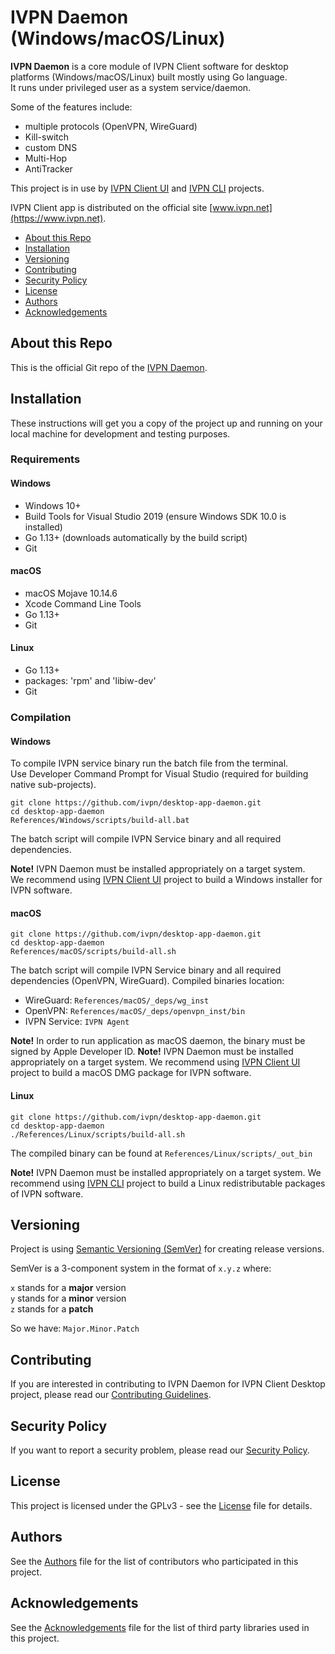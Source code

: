 # IVPN Daemon (Windows/macOS/Linux)

**IVPN Daemon** is a core module of IVPN Client software for desktop platforms (Windows/macOS/Linux) built mostly using Go language.  
It runs under privileged user as a system service/daemon.  

Some of the features include:  
  - multiple protocols (OpenVPN, WireGuard)  
  - Kill-switch  
  - custom DNS  
  - Multi-Hop  
  - AntiTracker  
  
This project is in use by [IVPN Client UI](https://github.com/ivpn/desktop-app-ui2) and [IVPN CLI](https://github.com/ivpn/desktop-app-cli) projects.

IVPN Client app is distributed on the official site [www.ivpn.net](https://www.ivpn.net).  

* [About this Repo](#about-repo)
* [Installation](#installation)
* [Versioning](#versioning)
* [Contributing](#contributing)
* [Security Policy](#security)
* [License](#license)
* [Authors](#Authors)
* [Acknowledgements](#acknowledgements)

<a name="about-repo"></a>
## About this Repo

This is the official Git repo of the [IVPN Daemon](https://github.com/ivpn/desktop-app-daemon).


<a name="installation"></a>
## Installation

These instructions will get you a copy of the project up and running on your local machine for development and testing purposes.

### Requirements

#### Windows

  - Windows 10+
  - Build Tools for Visual Studio 2019 (ensure Windows SDK 10.0 is installed)
  - Go 1.13+ (downloads automatically by the build script)
  - Git

#### macOS

  - macOS Mojave 10.14.6
  - Xcode Command Line Tools
  - Go 1.13+
  - Git

#### Linux
  - Go 1.13+
  - packages: 'rpm' and 'libiw-dev'
  - Git

### Compilation

#### Windows  

To compile IVPN service binary run the batch file from the terminal.  
Use Developer Command Prompt for Visual Studio (required for building native sub-projects).  
  
```
git clone https://github.com/ivpn/desktop-app-daemon.git
cd desktop-app-daemon
References/Windows/scripts/build-all.bat
```
The batch script will compile IVPN Service binary and all required dependencies.

**Note!**
IVPN Daemon must be installed appropriately on a target system.  
We recommend using [IVPN Client UI](https://github.com/ivpn/desktop-app-ui2) project to build a Windows installer for IVPN software.

#### macOS  
  
```
git clone https://github.com/ivpn/desktop-app-daemon.git
cd desktop-app-daemon
References/macOS/scripts/build-all.sh
```
The batch script will compile IVPN Service binary and all required dependencies (OpenVPN, WireGuard).
Compiled binaries location:

  - WireGuard:  `References/macOS/_deps/wg_inst`
  - OpenVPN:  `References/macOS/_deps/openvpn_inst/bin`
  - IVPN Service: `IVPN Agent`

**Note!** 
In order to run application as macOS daemon, the binary must be signed by Apple Developer ID.
**Note!**
IVPN Daemon must be installed appropriately on a target system. We recommend using [IVPN Client UI](https://github.com/ivpn/desktop-app-ui2) project to build a macOS DMG package for IVPN software.

#### Linux  
  
```
git clone https://github.com/ivpn/desktop-app-daemon.git
cd desktop-app-daemon
./References/Linux/scripts/build-all.sh  
```
The compiled binary can be found at `References/Linux/scripts/_out_bin`

**Note!**
IVPN Daemon must be installed appropriately on a target system. We recommend using [IVPN CLI](https://github.com/ivpn/desktop-app-cli) project to build a Linux redistributable packages of IVPN software.

<a name="versioning"></a>
## Versioning

Project is using [Semantic Versioning (SemVer)](https://semver.org) for creating release versions.

SemVer is a 3-component system in the format of `x.y.z` where:

`x` stands for a **major** version  
`y` stands for a **minor** version  
`z` stands for a **patch**

So we have: `Major.Minor.Patch`

<a name="contributing"></a>
## Contributing

If you are interested in contributing to IVPN Daemon for IVPN Client Desktop project, please read our [Contributing Guidelines](/.github/CONTRIBUTING.md).

<a name="security"></a>
## Security Policy

If you want to report a security problem, please read our [Security Policy](/.github/SECURITY.md).

<a name="license"></a>
## License

This project is licensed under the GPLv3 - see the [License](/LICENSE.md) file for details.

<a name="Authors"></a>
## Authors

See the [Authors](/AUTHORS) file for the list of contributors who participated in this project.

<a name="acknowledgements"></a>
## Acknowledgements

See the [Acknowledgements](/ACKNOWLEDGEMENTS.md) file for the list of third party libraries used in this project.

